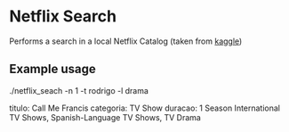# Netflix Search

Performs a search in a local Netflix Catalog (taken from [kaggle](https://www.kaggle.com/shivamb/netflix-shows?select=netflix_titles.csv))

## Example usage
  ./netflix_seach -n 1 -t rodrigo -l drama

  titulo: Call Me Francis
  categoria: TV Show
  duracao: 1 Season
  International TV Shows, Spanish-Language TV Shows, TV Drama
